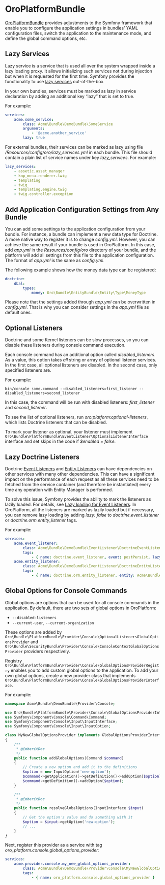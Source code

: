 <a id="bundle-docs-platform-platform-bundle"></a>

# OroPlatformBundle

<a href="https://github.com/oroinc/platform/tree/5.1/src/Oro/Bundle/PlatformBundle" target="_blank">OroPlatformBundle</a> provides adjustments to the Symfony framework that enable you to configure the application settings in bundles’ YAML configuration files, switch the application to the maintenance mode, and define the global command options, etc.

## Lazy Services

Lazy service is a service that is used all over the system wrapped inside a lazy loading proxy. It allows initializing such services not during injection but when it is requested for the first time. Symfony provides the functionality to use <a href="https://symfony.com/doc/5.4/service_container/lazy_services.html" target="_blank">lazy services</a> out-of-the-box.

In your own bundles, services must be marked as lazy in service declaration by adding an additional key “lazy” that is set to true.

For example:

```yaml
services:
    acme.some_service:
        class: Acme\Bundle\DemoBundle\SomeService
        arguments:
            - '@acme.another_service'
        lazy: true
```

For external bundles, their services can be marked as lazy using file  */Resources/config/oro/lazy_services.yml* in each
bundle. This file should contain a plain list of service names under key *lazy_services*. For example:

```yaml
lazy_services:
    - assetic.asset_manager
    - knp_menu.renderer.twig
    - templating
    - twig
    - templating.engine.twig
    - twig.controller.exception
```

<a id="bundle-docs-platform-platform-bundle-add-config-settings"></a>

## Add Application Configuration Settings from Any Bundle

You can add some settings to the application configuration from your bundle. For instance, a bundle can implement a new data type for Doctrine. A more native way to register it is to change *config.yml*. However, you can achieve the same result if your bundle is used in OroPlatform. In this case, add *app.yml* in the *Resources/config/oro* directory of your bundle, and the platform will add all settings from this file to the application configuration. The format of *app.yml* is the same as *config.yml*.

The following example shows how the money data type can be registered:

```yaml
doctrine:
    dbal:
        types:
            money: Oro\Bundle\EntityBundle\Entity\Type\MoneyType
```

Please note that the settings added through *app.yml* can be overwritten in *config.yml*. That is why you can consider settings in the *app.yml* file as default ones.

## Optional Listeners

Doctrine and some Kernel listeners can be slow processes, so you can disable these listeners during console command execution.

Each console command has an additional option called *disabled_listeners*. As a value, this option takes *all* string or array of optional listener services. In the first case, all optional listeners are disabled. In the second case, only specified listeners are.

For example:

```none
bin/console some.command --disabled_listeners=first_listener --disabled_listeners=second_listener
```

In this case, the command will be run with disabled listeners: *first_listener* and *second_listener*.

To see the list of optional listeners, run *oro:platform:optional-listeners*, which lists Doctrine listeners that can be disabled.

To mark your listener as optional, your listener must implement `Oro\Bundle\PlatformBundle\EventListener\OptionalListenerInterface` interface and set skips in the code if  *$enabled = false*.

## Lazy Doctrine Listeners

Doctrine <a href="https://symfony.com/doc/current/doctrine/events.html" target="_blank">Event Listeners</a> and <a href="https://symfony.com/bundles/DoctrineBundle/current/entity-listeners.html" target="_blank">Entity Listeners</a> can have dependencies on other services with many other dependencies. This can have a significant impact on the
performance of each request as all these services need to be fetched from the service container (and therefore be instantiated) every time any operation with Entity Manager is performed.

To solve this issue, Symfony provides the ability to mark the listeners as lazily loaded. For details, see <a href="https://symfony.com/doc/current/doctrine/events.html#lazy-loading-for-event-listeners" target="_blank">Lazy loading for Event Listeners</a>. In OroPlatform, all the listeners are marked as lazily loaded but if necessary, you can remove lazy loading by adding *lazy: false* to *doctrine.event_listener* or *doctrine.orm.entity_listener* tags.

For example:

```yaml
services:
    acme.event_listener:
        class: Acme\Bundle\DemoBundle\EventListener\DoctrineEventListener
        tags:
            - { name: doctrine.event_listener, event: postPersist, lazy: false }
    acme.entity_listener:
        class: Acme\Bundle\DemoBundle\EventListener\DoctrineEntityListener
        tags:
            - { name: doctrine.orm.entity_listener, entity: Acme\Bundle\DemoBundle\Entity\MyEntity, event: postPersist, lazy: false }
```

## Global Options for Console Commands

Global options are options that can be used for all console commands in the application.
By default, there are two sets of global options in OroPlatform:

* `--disabled-listeners`
* `--current-user`, `--current-organization`

These options are added by `Oro\Bundle\PlatformBundle\Provider\Console\OptionalListenersGlobalOptionsProvider` and `Oro\Bundle\SecurityBundle\Provider\Console\ConsoleContextGlobalOptionsProvider` providers respectively.

Registry `Oro\Bundle\PlatformBundle\Provider\Console\GlobalOptionsProviderRegistry` enables you to add custom global options to the application.
To add your own global options, create a new provider class that implements `Oro\Bundle\PlatformBundle\Provider\Console\GlobalOptionsProviderInterface`.

For example:

```php
namespace Acme\Bundle\DemoBundle\Provider\Console;

use Oro\Bundle\PlatformBundle\Provider\Console\GlobalOptionsProviderInterface;
use Symfony\Component\Console\Command\Command;
use Symfony\Component\Console\Input\InputInterface;
use Symfony\Component\Console\Input\InputOption;

class MyNewGlobalOptionsProvider implements GlobalOptionsProviderInterface
{
    /**
     * @inheritDoc
     */
    public function addGlobalOptions(Command $command)
    {
        // Create a new option and add it to the definitions
        $option = new InputOption('new-option');
        $command->getApplication()->getDefinition()->addOption($option);
        $command->getDefinition()->addOption($option);
    }

    /**
     * @inheritDoc
     */
    public function resolveGlobalOptions(InputInterface $input)
    {
        // Get the option's value and do something with it
        $option = $input->getOption('new-option');
        // ...
    }
}
```

Next, register this provider as a service with tag *oro_platform.console.global_options_provider*:

```yaml
services:
    acme.provider.console.my_new_global_options_provider:
        class: Acme\Bundle\DemoBundle\Provider\Console\MyNewGlobalOptionsProvider
        tags:
            - { name: oro_platform.console.global_options_provider }
```

<!-- Frontend -->
